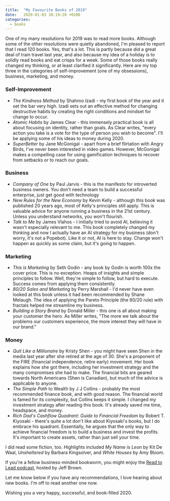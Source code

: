 ```yaml
---
title:  "My Favourite Books of 2019"
date:   2020-01-03 10:19:28 +0100
categories: 
  - books
---
```


One of my many resolutions for 2019 was to read more books. Although some of the other resolutions were quietly abandoned, I'm pleased to report that I read 120 books. Yes, that's a lot. This is partly because did a great deal of train travel last year, and also because my idea of a holiday is to solidly read books and eat crisps for a week. Some of those books really changed my thinking, or at least clarified it significantly. Here are my top three in the categories of self-improvement (one of my obsessions), business, marketing, and money.

### Self-Improvement

- _The Kindness Method_ by Shahroo Izadi - my first book of the year and it set the bar very high. Izadi sets out an effective method for changing destructive habits by creating the right conditions and mindset for change to occur.
- _Atomic Habits_ by James Clear - this immensely practical book is all about focusing on identity, rather than goals. As Clear writes, "every action you take is a vote for the type of person you wish to become". I'll be applying some of his ideas to money during 2020.
- _SuperBetter_ by Jane McGonigal - apart from a brief flirtation with Angry Birds, I've never been interested in video games. However, McGonigal makes a compelling case for using gamification techniques to recover from setbacks or to reach our goals.

### Business

- _Company of One_ by Paul Jarvis - this is the manifesto for introverted business owners. You don't need a team to build a successful enterprise, just get good with technology
- _New Rules for the New Economy_ by Kevin Kelly - although this book was published 20 years ago, most of Kelly's principles still apply. This is valuable advice for anyone running a business in the 21st century. Unless you understand networks, you won't flourish.
- _Talk to Me_ by James Vlahos - I initially tried to avoid AI, believing it wasn't especially relevant to me. This book completely changed my thinking and now I actually have an AI strategy for my business (don't worry, it's not a Popebot). Like it or not, AI is here to stay. Change won't happen as quickly as some claim, but it's going to happen.

### Marketing

- _This is Marketing_ by Seth Godin - any book by Godin is worth 100x the cover price. This is no exception. Heaps of insights and simple principles to follow. Well, they're simple to follow, but hard to execute. Success comes from applying them consistently.
- _80/20 Sales and Marketing_ by Perry Marshall - I'd never have even looked at this book unless it had been recommended by Shane Melaugh. The idea of applying the Pareto Principle (the 80/20 rule) with fractals helped me streamline my business.
- _Building a Story Brand_ by Donald Miller - this one is all about making your customer the hero. As Miller writes, "The more we talk about the problems our customers experience, the more interest they will have in our brand."

### Money

- _Quit Like a Millionaire_ by Kristy Shen - you might have seen Shen in the media last year after she retired at the age of 30. She's a proponent of the FIRE (financial independence, retire early) movement. Her book explains how she got there, including her investment strategy and the many compromises she had to make. The financial bits are geared towards North Americans (Shen is Canadian), but much of the advice is applicable to anyone.
- _The Simple Path_ to Wealth by J J Collins - probably the most recommended finance book, and with good reason. The financial world is famed for its complexity, but Collins keeps it simple. I changed my investment strategy after reading this book. It's already saved me time, headspace, and money.
- _Rich Dad's Cashflow Quadrant: Guide to Financial Freedom_ by Robert T. Kiyosaki - there's quite a lot don't like about Kiyosaki's books, but I do embrace his quadrant. Essentially, he argues that the only way to achieve financial freedom is to build a business and invest the profits. It's important to create assets, rather than just sell your time.

I did read some fiction, too. Highlights included _My Name is Leon_ by Kit De Waal, _Unsheltered_ by Barbara Kingsolver, and _White Houses_ by Amy Bloom.

If you're a fellow business-minded bookworm, you might enjoy the [Read to Lead podcast](https://readtoleadpodcast.com/), hosted by Jeff Brown.

Let me know below if you have any recommendations, I love hearing about new books. I'm off to read another one now.

Wishing you a very happy, successful, and book-filled 2020.